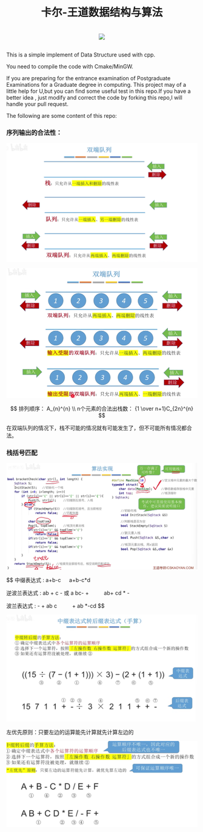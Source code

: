 <h1 align="center">卡尔-王道数据结构与算法</h1>
<a href="https://github.com/ToDreamr/Cpp-Algorithm">
  <div align="center">
    <br><img align="center" src="https://cdn.icon-icons.com/icons2/2107/PNG/512/file_type_cpp_icon_130670.png" width='200'/>
  </div><br>
</a>

This is a simple implement of Data Structure used with cpp.

You need to compile the code with Cmake/MinGW.

If you are preparing for the entrance examination of Postgraduate Examinations for a Graduate degree in computing.
This project may of a little help for U,but you can find some useful test in this repo.If you have a better idea ,
just modify and correct the code by forking this repo,I will handle your pull request.

The following are some content of this repo:

### 序列输出的合法性：

![.png](img/assets/双端队列.png?t=1712647337610)

![.png](img/assets/双端队列-操作不同.png?t=1712647340098)

$$
排列顺序： A_{n}^{n}
\\
n个元素的合法出栈数：
{1 \over n+1}C_{2n}^{n}
$$

在双端队列的情况下，栈不可能的情况就有可能发生了，但不可能所有情况都合法。

### 栈括号匹配

![image.png](img/assets/括号匹配.png)

$$
中缀表达式 : a+b-c   a+b-c*d

逆波兰表达式 : ab + c - 或 a bc- +     ab+ cd * -

波兰表达式 : - + ab c     + ab *-cd
$$

![image.png](img/assets/中缀表达式.png)

左优先原则：只要左边的运算能先计算就先计算左边的

![image.png](img/assets/左优先.png)
